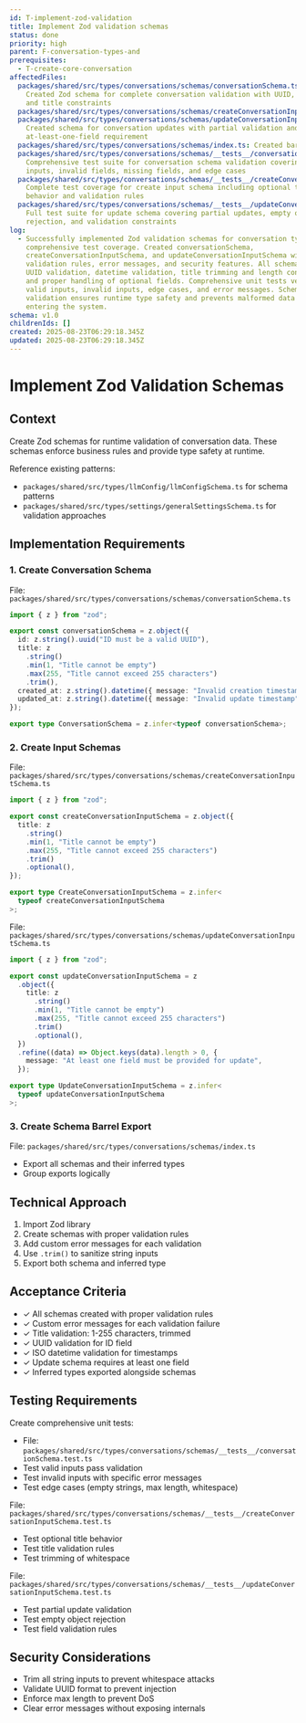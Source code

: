 ```yaml
---
id: T-implement-zod-validation
title: Implement Zod validation schemas
status: done
priority: high
parent: F-conversation-types-and
prerequisites:
  - T-create-core-conversation
affectedFiles:
  packages/shared/src/types/conversations/schemas/conversationSchema.ts:
    Created Zod schema for complete conversation validation with UUID, datetime,
    and title constraints
  packages/shared/src/types/conversations/schemas/createConversationInputSchema.ts: Created schema for conversation creation input with optional title validation
  packages/shared/src/types/conversations/schemas/updateConversationInputSchema.ts:
    Created schema for conversation updates with partial validation and
    at-least-one-field requirement
  packages/shared/src/types/conversations/schemas/index.ts: Created barrel export file for all schemas and their inferred types
  packages/shared/src/types/conversations/schemas/__tests__/conversationSchema.test.ts:
    Comprehensive test suite for conversation schema validation covering valid
    inputs, invalid fields, missing fields, and edge cases
  packages/shared/src/types/conversations/schemas/__tests__/createConversationInputSchema.test.ts:
    Complete test coverage for create input schema including optional title
    behavior and validation rules
  packages/shared/src/types/conversations/schemas/__tests__/updateConversationInputSchema.test.ts:
    Full test suite for update schema covering partial updates, empty object
    rejection, and validation constraints
log:
  - Successfully implemented Zod validation schemas for conversation types with
    comprehensive test coverage. Created conversationSchema,
    createConversationInputSchema, and updateConversationInputSchema with proper
    validation rules, error messages, and security features. All schemas include
    UUID validation, datetime validation, title trimming and length constraints,
    and proper handling of optional fields. Comprehensive unit tests verify
    valid inputs, invalid inputs, edge cases, and error messages. Schema
    validation ensures runtime type safety and prevents malformed data from
    entering the system.
schema: v1.0
childrenIds: []
created: 2025-08-23T06:29:18.345Z
updated: 2025-08-23T06:29:18.345Z
---
```


# Implement Zod Validation Schemas

## Context

Create Zod schemas for runtime validation of conversation data. These schemas enforce business rules and provide type safety at runtime.

Reference existing patterns:

- `packages/shared/src/types/llmConfig/llmConfigSchema.ts` for schema patterns
- `packages/shared/src/types/settings/generalSettingsSchema.ts` for validation approaches

## Implementation Requirements

### 1. Create Conversation Schema

File: `packages/shared/src/types/conversations/schemas/conversationSchema.ts`

```typescript
import { z } from "zod";

export const conversationSchema = z.object({
  id: z.string().uuid("ID must be a valid UUID"),
  title: z
    .string()
    .min(1, "Title cannot be empty")
    .max(255, "Title cannot exceed 255 characters")
    .trim(),
  created_at: z.string().datetime({ message: "Invalid creation timestamp" }),
  updated_at: z.string().datetime({ message: "Invalid update timestamp" }),
});

export type ConversationSchema = z.infer<typeof conversationSchema>;
```

### 2. Create Input Schemas

File: `packages/shared/src/types/conversations/schemas/createConversationInputSchema.ts`

```typescript
import { z } from "zod";

export const createConversationInputSchema = z.object({
  title: z
    .string()
    .min(1, "Title cannot be empty")
    .max(255, "Title cannot exceed 255 characters")
    .trim()
    .optional(),
});

export type CreateConversationInputSchema = z.infer<
  typeof createConversationInputSchema
>;
```

File: `packages/shared/src/types/conversations/schemas/updateConversationInputSchema.ts`

```typescript
import { z } from "zod";

export const updateConversationInputSchema = z
  .object({
    title: z
      .string()
      .min(1, "Title cannot be empty")
      .max(255, "Title cannot exceed 255 characters")
      .trim()
      .optional(),
  })
  .refine((data) => Object.keys(data).length > 0, {
    message: "At least one field must be provided for update",
  });

export type UpdateConversationInputSchema = z.infer<
  typeof updateConversationInputSchema
>;
```

### 3. Create Schema Barrel Export

File: `packages/shared/src/types/conversations/schemas/index.ts`

- Export all schemas and their inferred types
- Group exports logically

## Technical Approach

1. Import Zod library
2. Create schemas with proper validation rules
3. Add custom error messages for each validation
4. Use `.trim()` to sanitize string inputs
5. Export both schema and inferred type

## Acceptance Criteria

- ✓ All schemas created with proper validation rules
- ✓ Custom error messages for each validation failure
- ✓ Title validation: 1-255 characters, trimmed
- ✓ UUID validation for ID field
- ✓ ISO datetime validation for timestamps
- ✓ Update schema requires at least one field
- ✓ Inferred types exported alongside schemas

## Testing Requirements

Create comprehensive unit tests:

- File: `packages/shared/src/types/conversations/schemas/__tests__/conversationSchema.test.ts`
- Test valid inputs pass validation
- Test invalid inputs with specific error messages
- Test edge cases (empty strings, max length, whitespace)

File: `packages/shared/src/types/conversations/schemas/__tests__/createConversationInputSchema.test.ts`

- Test optional title behavior
- Test title validation rules
- Test trimming of whitespace

File: `packages/shared/src/types/conversations/schemas/__tests__/updateConversationInputSchema.test.ts`

- Test partial update validation
- Test empty object rejection
- Test field validation rules

## Security Considerations

- Trim all string inputs to prevent whitespace attacks
- Validate UUID format to prevent injection
- Enforce max length to prevent DoS
- Clear error messages without exposing internals
